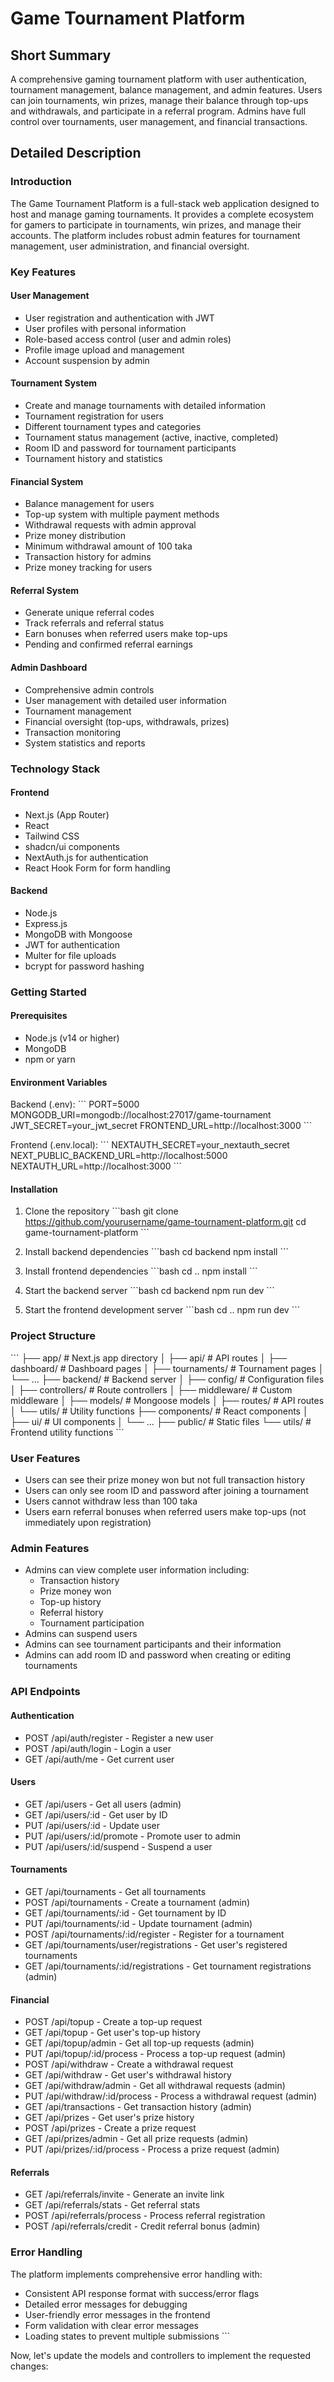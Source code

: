 # Game Tournament Platform

## Short Summary
A comprehensive gaming tournament platform with user authentication, tournament management, balance management, and admin features. Users can join tournaments, win prizes, manage their balance through top-ups and withdrawals, and participate in a referral program. Admins have full control over tournaments, user management, and financial transactions.

## Detailed Description

### Introduction
The Game Tournament Platform is a full-stack web application designed to host and manage gaming tournaments. It provides a complete ecosystem for gamers to participate in tournaments, win prizes, and manage their accounts. The platform includes robust admin features for tournament management, user administration, and financial oversight.

### Key Features

#### User Management
- User registration and authentication with JWT
- User profiles with personal information
- Role-based access control (user and admin roles)
- Profile image upload and management
- Account suspension by admin

#### Tournament System
- Create and manage tournaments with detailed information
- Tournament registration for users
- Different tournament types and categories
- Tournament status management (active, inactive, completed)
- Room ID and password for tournament participants
- Tournament history and statistics

#### Financial System
- Balance management for users
- Top-up system with multiple payment methods
- Withdrawal requests with admin approval
- Prize money distribution
- Minimum withdrawal amount of 100 taka
- Transaction history for admins
- Prize money tracking for users

#### Referral System
- Generate unique referral codes
- Track referrals and referral status
- Earn bonuses when referred users make top-ups
- Pending and confirmed referral earnings

#### Admin Dashboard
- Comprehensive admin controls
- User management with detailed user information
- Tournament management
- Financial oversight (top-ups, withdrawals, prizes)
- Transaction monitoring
- System statistics and reports

### Technology Stack

#### Frontend
- Next.js (App Router)
- React
- Tailwind CSS
- shadcn/ui components
- NextAuth.js for authentication
- React Hook Form for form handling

#### Backend
- Node.js
- Express.js
- MongoDB with Mongoose
- JWT for authentication
- Multer for file uploads
- bcrypt for password hashing

### Getting Started

#### Prerequisites
- Node.js (v14 or higher)
- MongoDB
- npm or yarn

#### Environment Variables
Backend (.env):
\`\`\`
PORT=5000
MONGODB_URI=mongodb://localhost:27017/game-tournament
JWT_SECRET=your_jwt_secret
FRONTEND_URL=http://localhost:3000
\`\`\`

Frontend (.env.local):
\`\`\`
NEXTAUTH_SECRET=your_nextauth_secret
NEXT_PUBLIC_BACKEND_URL=http://localhost:5000
NEXTAUTH_URL=http://localhost:3000
\`\`\`

#### Installation

1. Clone the repository
\`\`\`bash
git clone https://github.com/yourusername/game-tournament-platform.git
cd game-tournament-platform
\`\`\`

2. Install backend dependencies
\`\`\`bash
cd backend
npm install
\`\`\`

3. Install frontend dependencies
\`\`\`bash
cd ..
npm install
\`\`\`

4. Start the backend server
\`\`\`bash
cd backend
npm run dev
\`\`\`

5. Start the frontend development server
\`\`\`bash
cd ..
npm run dev
\`\`\`

### Project Structure

\`\`\`
├── app/                  # Next.js app directory
│   ├── api/              # API routes
│   ├── dashboard/        # Dashboard pages
│   ├── tournaments/      # Tournament pages
│   └── ...
├── backend/              # Backend server
│   ├── config/           # Configuration files
│   ├── controllers/      # Route controllers
│   ├── middleware/       # Custom middleware
│   ├── models/           # Mongoose models
│   ├── routes/           # API routes
│   └── utils/            # Utility functions
├── components/           # React components
│   ├── ui/               # UI components
│   └── ...
├── public/               # Static files
└── utils/                # Frontend utility functions
\`\`\`

### User Features

- Users can see their prize money won but not full transaction history
- Users can only see room ID and password after joining a tournament
- Users cannot withdraw less than 100 taka
- Users earn referral bonuses when referred users make top-ups (not immediately upon registration)

### Admin Features

- Admins can view complete user information including:
  - Transaction history
  - Prize money won
  - Top-up history
  - Referral history
  - Tournament participation
- Admins can suspend users
- Admins can see tournament participants and their information
- Admins can add room ID and password when creating or editing tournaments

### API Endpoints

#### Authentication
- POST /api/auth/register - Register a new user
- POST /api/auth/login - Login a user
- GET /api/auth/me - Get current user

#### Users
- GET /api/users - Get all users (admin)
- GET /api/users/:id - Get user by ID
- PUT /api/users/:id - Update user
- PUT /api/users/:id/promote - Promote user to admin
- PUT /api/users/:id/suspend - Suspend a user

#### Tournaments
- GET /api/tournaments - Get all tournaments
- POST /api/tournaments - Create a tournament (admin)
- GET /api/tournaments/:id - Get tournament by ID
- PUT /api/tournaments/:id - Update tournament (admin)
- POST /api/tournaments/:id/register - Register for a tournament
- GET /api/tournaments/user/registrations - Get user's registered tournaments
- GET /api/tournaments/:id/registrations - Get tournament registrations (admin)

#### Financial
- POST /api/topup - Create a top-up request
- GET /api/topup - Get user's top-up history
- GET /api/topup/admin - Get all top-up requests (admin)
- PUT /api/topup/:id/process - Process a top-up request (admin)
- POST /api/withdraw - Create a withdrawal request
- GET /api/withdraw - Get user's withdrawal history
- GET /api/withdraw/admin - Get all withdrawal requests (admin)
- PUT /api/withdraw/:id/process - Process a withdrawal request (admin)
- GET /api/transactions - Get transaction history (admin)
- GET /api/prizes - Get user's prize history
- POST /api/prizes - Create a prize request
- GET /api/prizes/admin - Get all prize requests (admin)
- PUT /api/prizes/:id/process - Process a prize request (admin)

#### Referrals
- GET /api/referrals/invite - Generate an invite link
- GET /api/referrals/stats - Get referral stats
- POST /api/referrals/process - Process referral registration
- POST /api/referrals/credit - Credit referral bonus (admin)

### Error Handling

The platform implements comprehensive error handling with:
- Consistent API response format with success/error flags
- Detailed error messages for debugging
- User-friendly error messages in the frontend
- Form validation with clear error messages
- Loading states to prevent multiple submissions
\`\`\`

Now, let's update the models and controllers to implement the requested changes:
